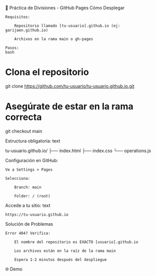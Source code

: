 🚀 Práctica de Divisiones - GitHub Pages
Cómo Desplegar

    Requisitos:

        Repositorio llamado [tu-usuario].github.io (ej: garijaen.github.io)

        Archivos en la rama main o gh-pages

    Pasos:
    bash

# Clona el repositorio
git clone https://github.com/tu-usuario/tu-usuario.github.io.git

# Asegúrate de estar en la rama correcta
git checkout main

Estructura obligatoria:
text

tu-usuario.github.io/
├── index.html
├── index.css
└── operations.js

Configuración en GitHub:

    Ve a Settings > Pages

    Selecciona:

        Branch: main

        Folder: / (root)

Accede a tu sitio:
text

    https://tu-usuario.github.io

Solución de Problemas

    Error 404? Verifica:

        El nombre del repositorio es EXACTO [usuario].github.io

        Los archivos están en la raíz de la rama main

        Espera 1-2 minutos después del despliegue

🌐 Demo